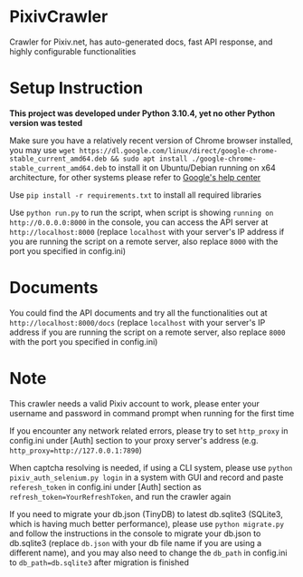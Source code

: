 # PixivCrawler
Crawler for Pixiv.net, has auto-generated docs, fast API response, and highly configurable functionalities
# Setup Instruction
**This project was developed under Python 3.10.4, yet no other Python version was tested**

Make sure you have a relatively recent version of Chrome browser installed, you may use `wget https://dl.google.com/linux/direct/google-chrome-stable_current_amd64.deb && sudo apt install ./google-chrome-stable_current_amd64.deb` to install it on Ubuntu/Debian running on x64 architecture, for other systems please refer to [Google's help center](https://support.google.com/chrome/a/topic/9025817)

Use `pip install -r requirements.txt` to install all required libraries

Use `python run.py` to run the script, when script is showing `running on http://0.0.0.0:8000` in the console, you can access the API server at `http://localhost:8000` (replace `localhost` with your server's IP address if you are running the script on a remote server, also replace `8000` with the port you specified in config.ini)

# Documents
You could find the API documents and try all the functionalities out at `http://localhost:8000/docs` (replace `localhost` with your server's IP address if you are running the script on a remote server, also replace `8000` with the port you specified in config.ini)

# Note
This crawler needs a valid Pixiv account to work, please enter your username and password in command prompt when running for the first time

If you encounter any network related errors, please try to set `http_proxy` in config.ini under [Auth] section to your proxy server's address (e.g. `http_proxy=http://127.0.0.1:7890`)

When captcha resolving is needed, if using a CLI system, please use `python pixiv_auth_selenium.py login` in a system with GUI and record and paste `referesh_token` in config.ini under [Auth] section as `refresh_token=YourRefreshToken`, and run the crawler again

If you need to migrate your db.json (TinyDB) to latest db.sqlite3 (SQLite3, which is having much better performance), please use `python migrate.py` and follow the instructions in the console to migrate your db.json to db.sqlite3 (replace `db.json` with your db file name if you are using a different name), and you may also need to change the `db_path` in config.ini to `db_path=db.sqlite3` after migration is finished